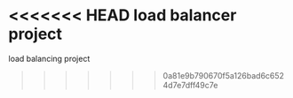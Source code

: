 <<<<<<< HEAD
load balancer project
=======
load balancing project
>>>>>>> 0a81e9b790670f5a126bad6c6524d7e7dff49c7e
